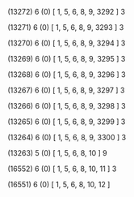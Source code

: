 (13272) 6 (0) [ 1, 5, 6, 8, 9, 3292 ] 3 


(13271) 6 (0) [ 1, 5, 6, 8, 9, 3293 ] 3 


(13270) 6 (0) [ 1, 5, 6, 8, 9, 3294 ] 3 


(13269) 6 (0) [ 1, 5, 6, 8, 9, 3295 ] 3 


(13268) 6 (0) [ 1, 5, 6, 8, 9, 3296 ] 3 


(13267) 6 (0) [ 1, 5, 6, 8, 9, 3297 ] 3 


(13266) 6 (0) [ 1, 5, 6, 8, 9, 3298 ] 3 


(13265) 6 (0) [ 1, 5, 6, 8, 9, 3299 ] 3 


(13264) 6 (0) [ 1, 5, 6, 8, 9, 3300 ] 3 


(13263) 5 (0) [ 1, 5, 6, 8, 10 ] 9 


(16552) 6 (0) [ 1, 5, 6, 8, 10, 11 ] 3 


(16551) 6 (0) [ 1, 5, 6, 8, 10, 12 ]  

